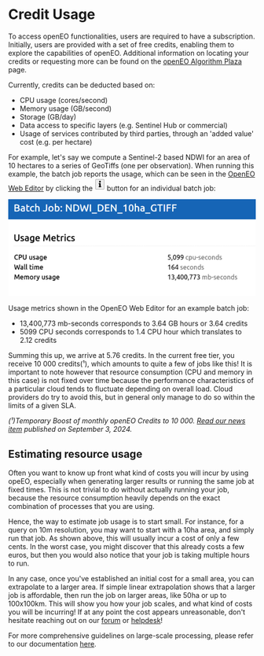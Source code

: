 # Credit Usage
To access openEO functionalities, users are required to have a subscription. 
Initially, users are provided with a set of free credits, enabling them to explore the capabilities of openEO. 
Additional information on locating your credits or requesting more can be found on the [openEO Algorithm Plaza](../../Applications/AlgorithmPlaza.qmd) page.

Currently, credits can be deducted based on:

* CPU usage (cores/second)
* Memory usage (GB/second)
* Storage (GB/day)
* Data access to specific layers (e.g. Sentinel Hub or commercial)
* Usage of services contributed by third parties, through an 'added value' cost (e.g. per hectare)


For example, let's say we compute a Sentinel-2 based NDWI for an area of 10 hectares to a series of GeoTiffs (one per observation). 
When running this example, the batch job reports the usage, which can be seen in the [OpenEO Web Editor](https://openeo.dataspace.copernicus.eu/) by clicking the ![](./_images/batch_info.png) button for an individual batch job:

![](./_images/batchjob_metrics.png)

Usage metrics shown in the OpenEO Web Editor for an example batch job:

* 13,400,773 mb-seconds corresponds to 3.64 GB hours or 3.64 credits 
* 5099 CPU seconds corresponds to 1.4 CPU hour which translates to 2.12 credits
  
Summing this up, we arrive at 5.76 credits. In the current free tier, you receive 10 000 credits(¹), which amounts to quite a few of jobs like this! 
It is important to note however that resource consumption (CPU and memory in this case) is not fixed over time because the performance characteristics of a particular cloud tends to fluctuate depending on overall load. 
Cloud providers do try to avoid this, but in general only manage to do so within the limits of a given SLA.

*(¹)Temporary Boost of monthly openEO Credits to 10 000. [Read our news item](https://dataspace.copernicus.eu/news/2024-9-3-temporary-boost-monthly-openeo-credits-10000-granted-user) published on September 3, 2024.*

## Estimating resource usage
Often you want to know up front what kind of costs you will incur by using opeEO, especially when generating larger results or running the same job at fixed times. 
This is not trivial to do without actually running your job, because the resource consumption heavily depends on the exact combination of processes that you are using.

Hence, the way to estimate job usage is to start small. 
For instance, for a query on 10m resolution, you may want to start with a 10ha area, and simply run that job. 
As shown above, this will usually incur a cost of only a few cents. 
In the worst case, you might discover that this already costs a few euros, but then you would also notice that your job is taking multiple hours to run.

In any case, once you've established an initial cost for a small area, you can extrapolate to a larger area. 
If simple linear extrapolation shows that a larger job is affordable, then run the job on larger areas, like 50ha or up to 100x100km. 
This will show you how your job scales, and what kind of costs you will be incurring! 
If at any point the cost appears unreasonable, don't hesitate reaching out on our [forum](https://forum.dataspace.copernicus.eu/) or [helpdesk](https://helpcenter.dataspace.copernicus.eu/hc/en-gb)!

For more comprehensive guidelines on large-scale processing, please refer to our documentation [here](./large_scale_processing.qmd).